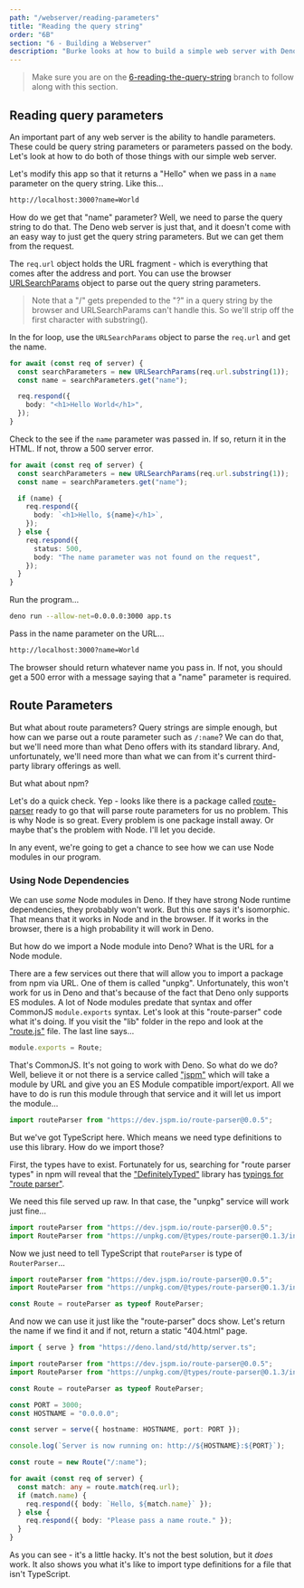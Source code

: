 ```yaml
---
path: "/webserver/reading-parameters"
title: "Reading the query string"
order: "6B"
section: "6 - Building a Webserver"
description: "Burke looks at how to build a simple web server with Deno"
---
```


> Make sure you are on the [6-reading-the-query-string](https://github.com/burkeholland/deno-exercises/tree/6-reading-the-query-string) branch to follow along with this section.

## Reading query parameters

An important part of any web server is the ability to handle parameters. These could be query string parameters or parameters passed on the body. Let's look at how to do both of those things with our simple web server.

Let's modify this app so that it returns a "Hello" when we pass in a `name` parameter on the query string. Like this...

```bash
http://localhost:3000?name=World
```

How do we get that "name" parameter? Well, we need to parse the query string to do that. The Deno web server is just that, and it doesn't come with an easy way to just get the query string parameters. But we can get them from the request.

The `req.url` object holds the URL fragment - which is everything that comes after the address and port. You can use the browser [URLSearchParams](https://developer.mozilla.org/en-US/docs/Web/API/URLSearchParams) object to parse out the query string parameters.

> Note that a "/" gets prepended to the "?" in a query string by the browser and URLSearchParams can't handle this. So we'll strip off the first character with substring().

In the for loop, use the `URLSearchParams` object to parse the `req.url` and get the name.

```typescript
for await (const req of server) {
  const searchParameters = new URLSearchParams(req.url.substring(1));
  const name = searchParameters.get("name");

  req.respond({
    body: "<h1>Hello World</h1>",
  });
}
```

Check to the see if the `name` parameter was passed in. If so, return it in the HTML. If not, throw a 500 server error.

```typescript
for await (const req of server) {
  const searchParameters = new URLSearchParams(req.url.substring(1));
  const name = searchParameters.get("name");

  if (name) {
    req.respond({
      body: `<h1>Hello, ${name}</h1>`,
    });
  } else {
    req.respond({
      status: 500,
      body: "The name parameter was not found on the request",
    });
  }
}
```

Run the program...

```bash
deno run --allow-net=0.0.0.0:3000 app.ts
```

Pass in the name parameter on the URL...

```bash
http://localhost:3000?name=World
```

The browser should return whatever name you pass in. If not, you should get a 500 error with a message saying that a "name" parameter is required.

## Route Parameters

But what about route parameters? Query strings are simple enough, but how can we parse out a route parameter such as `/:name`? We can do that, but we'll need more than what Deno offers with its standard library. And, unfortunately, we'll need more than what we can from it's current third-party library offerings as well.

But what about npm?

Let's do a quick check. Yep - looks like there is a package called [route-parser](https://www.npmjs.com/package/route-parser) ready to go that will parse route parameters for us no problem. This is why Node is so great. Every problem is one package install away. Or maybe that's the problem with Node. I'll let you decide.

In any event, we're going to get a chance to see how we can use Node modules in our program.

### Using Node Dependencies

We can use _some_ Node modules in Deno. If they have strong Node runtime dependencies, they probably won't work. But this one says it's isomorphic. That means that it works in Node and in the browser. If it works in the browser, there is a high probability it will work in Deno.

But how do we import a Node module into Deno? What is the URL for a Node module.

There are a few services out there that will allow you to import a package from npm via URL. One of them is called "unpkg". Unfortunately, this won't work for us in Deno and that's because of the fact that Deno only supports ES modules. A lot of Node modules predate that syntax and offer CommonJS `module.exports` syntax. Let's look at this "route-parser" code what it's doing. If you visit the "lib" folder in the repo and look at the ["route.js"](https://github.com/rcs/route-parser/blob/master/lib/route.js) file. The last line says...

```javascript
module.exports = Route;
```

That's CommonJS. It's not going to work with Deno. So what do we do? Well, believe it or not there is a service called ["jspm"](https://jspm.org/) which will take a module by URL and give you an ES Module compatible import/export. All we have to do is run this module through that service and it will let us import the module...

```typescript
import routeParser from "https://dev.jspm.io/route-parser@0.0.5";
```

But we've got TypeScript here. Which means we need type definitions to use this library. How do we import those?

First, the types have to exist. Fortunately for us, searching for "route parser types" in npm will reveal that the ["DefinitelyTyped"](https://definitelytyped.org/) library has [typings for "route parser"](https://www.npmjs.com/package/@types/route-parser).

We need this file served up raw. In that case, the "unpkg" service will work just fine...

```typescript
import routeParser from "https://dev.jspm.io/route-parser@0.0.5";
import RouteParser from "https://unpkg.com/@types/route-parser@0.1.3/index.d.ts";
```

Now we just need to tell TypeScript that `routeParser` is type of `RouterParser`...

```typescript
import routeParser from "https://dev.jspm.io/route-parser@0.0.5";
import RouteParser from "https://unpkg.com/@types/route-parser@0.1.3/index.d.ts";

const Route = routeParser as typeof RouteParser;
```

And now we can use it just like the "route-parser" docs show. Let's return the name if we find it and if not, return a static "404.html" page.

```typescript
import { serve } from "https://deno.land/std/http/server.ts";

import routeParser from "https://dev.jspm.io/route-parser@0.0.5";
import RouteParser from "https://unpkg.com/@types/route-parser@0.1.3/index.d.ts";

const Route = routeParser as typeof RouteParser;

const PORT = 3000;
const HOSTNAME = "0.0.0.0";

const server = serve({ hostname: HOSTNAME, port: PORT });

console.log(`Server is now running on: http://${HOSTNAME}:${PORT}`);

const route = new Route("/:name");

for await (const req of server) {
  const match: any = route.match(req.url);
  if (match.name) {
    req.respond({ body: `Hello, ${match.name}` });
  } else {
    req.respond({ body: "Please pass a name route." });
  }
}
```

As you can see - it's a little hacky. It's not the best solution, but it _does_ work. It also shows you what it's like to import type definitions for a file that isn't TypeScript.
